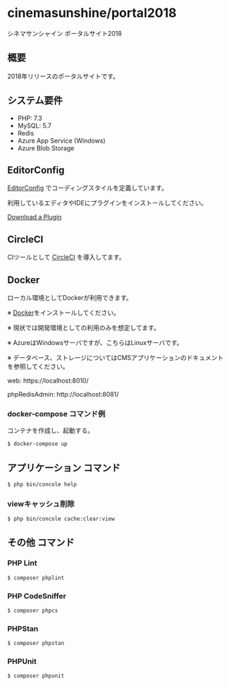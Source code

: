 # cinemasunshine/portal2018

シネマサンシャイン ポータルサイト2018

## 概要

2018年リリースのポータルサイトです。

## システム要件

- PHP: 7.3
- MySQL: 5.7
- Redis
- Azure App Service (Windows)
- Azure Blob Storage

## EditorConfig

[EditorConfig](https://editorconfig.org/) でコーディングスタイルを定義しています。

利用しているエディタやIDEにプラグインをインストールしてください。

[Download a Plugin](https://editorconfig.org/#download)

## CircleCI

CIツールとして [CircleCI](https://circleci.com) を導入してます。

## Docker

ローカル環境としてDockerが利用できます。

※ [Docker](https://www.docker.com/)をインストールしてください。

※ 現状では開発環境としての利用のみを想定してます。

※ AzureはWindowsサーバですが、こちらはLinuxサーバです。

※ データベース、ストレージについてはCMSアプリケーションのドキュメントを参照してください。

web: https://localhost:8010/

phpRedisAdmin: http://localhost:8081/

### docker-compose コマンド例

コンテナを作成し、起動する。

```sh
$ docker-compose up
```

## アプリケーション コマンド

```sh
$ php bin/concole help
```

### viewキャッシュ削除

```sh
$ php bin/concole cache:clear:view
```

## その他 コマンド

### PHP Lint

```sh
$ composer phplint
```

### PHP CodeSniffer

```sh
$ composer phpcs
```

### PHPStan

```sh
$ composer phpstan
```

### PHPUnit

```sh
$ composer phpunit
```
